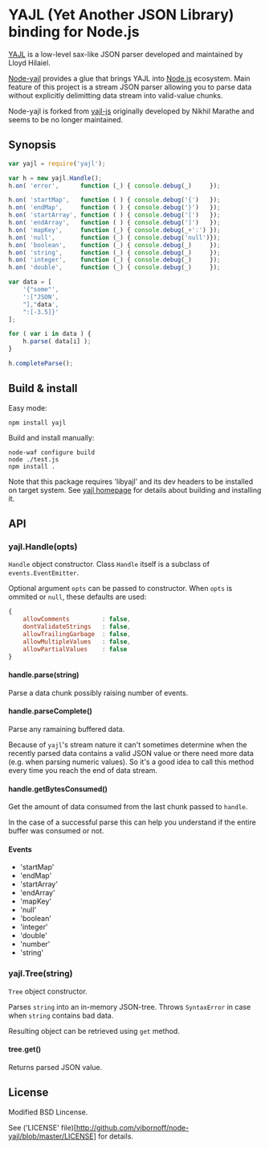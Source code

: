 # YAJL (Yet Another JSON Library) binding for Node.js

[YAJL](http://lloyd.github.com/yajl/) is a low-level sax-like JSON parser
developed and maintained by Lloyd Hilaiel.

[Node-yajl](http://github.com/vibornoff/node-yajl) provides a glue that brings
YAJL into [Node.js](http://github.com/joyent/node) ecosystem. Main feature
of this project is a stream JSON parser allowing you to parse data
without explicitly delimitting data stream into valid-value chunks.

Node-yajl is forked from [yajl-js](http://bitbucket.org/nikhilm/yajl-js)
originally developed by Nikhil Marathe and seems to be no longer maintained.

## Synopsis

```js
var yajl = require('yajl');

var h = new yajl.Handle();
h.on( 'error',      function (_) { console.debug(_)     });

h.on( 'startMap',   function ( ) { console.debug('{')   });
h.on( 'endMap',     function ( ) { console.debug('}')   });
h.on( 'startArray', function ( ) { console.debug('[')   });
h.on( 'endArray',   function ( ) { console.debug(']')   });
h.on( 'mapKey',     function (_) { console.debug(_+':') });
h.on( 'null',       function (_) { console.debug('null')});
h.on( 'boolean',    function (_) { console.debug(_)     });
h.on( 'string',     function (_) { console.debug(_)     });
h.on( 'integer',    function (_) { console.debug(_)     });
h.on( 'double',     function (_) { console.debug(_)     });

var data = [
    '{"some"',
    ':["JSON',
    "],"data',
    ":[-3.5]}'
];

for ( var i in data ) {
    h.parse( data[i] );
}

h.completeParse();
```

## Build & install

Easy mode:

    npm install yajl

Build and install manually:

    node-waf configure build
    node ./test.js
    npm install .

Note that this package requires 'libyajl' and its dev headers to be installed on target system.
See [yajl homepage](http://lloyd.github.com/yajl/) for details about building and installing it.

## API

### yajl.Handle(opts)

`Handle` object constructor.
Class `Handle` itself is a subclass of `events.EventEmitter`.

Optional argument `opts` can be passed to constructor.
When `opts` is ommited or `null`, these defaults are used:

```js
{
    allowComments         : false,
    dontValidateStrings   : false,
    allowTrailingGarbage  : false,
    allowMultipleValues   : false,
    allowPartialValues    : false
}
```

#### handle.parse(string)

Parse a data chunk possibly raising number of events.

#### handle.parseComplete()

Parse any ramaining buffered data.

Because of `yajl`'s stream nature it can't sometimes determine when the recently
parsed data contains a valid JSON value or there need more data (e.g. when parsing numeric values).
So it's a good idea to call this method every time you reach the end of data stream.

#### handle.getBytesConsumed()

Get the amount of data consumed from the last chunk passed to `handle`.

In the case of a successful parse this can help you understand
if the entire buffer was consumed or not.

#### Events
 * 'startMap'
 * 'endMap'
 * 'startArray'
 * 'endArray'
 * 'mapKey'
 * 'null'
 * 'boolean'
 * 'integer'
 * 'double'
 * 'number'
 * 'string'

### yajl.Tree(string)

`Tree` object constructor.

Parses `string` into an in-memory JSON-tree.
Throws `SyntaxError` in case when `string` contains bad data.

Resulting object can be retrieved using `get` method.

#### tree.get()

Returns parsed JSON value.

## License

Modified BSD Lincense.

See ('LICENSE' file)[http://github.com/vibornoff/node-yajl/blob/master/LICENSE]
for details.
